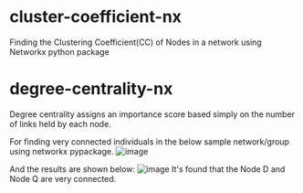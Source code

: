 # cluster-coefficient-nx
Finding the Clustering Coefficient(CC) of Nodes in a network using Networkx python package

# degree-centrality-nx
Degree centrality assigns an importance score based simply on the number of links held by each node.

For finding very connected individuals in the below sample network/group using networkx pypackage.
![image](https://user-images.githubusercontent.com/86284121/133541301-626850f6-4d6c-4cee-aa1f-c2f737b750d5.png)

And the results are shown below:
![image](https://user-images.githubusercontent.com/86284121/133541081-5f5a2f9d-c517-40eb-b2f4-1e3f003d6274.png)
It's found that the Node D and Node Q are very connected.
